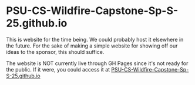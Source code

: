 # PSU-CS-Wildfire-Capstone-Sp-S-25.github.io
This is website for the time being. We could probably host it elsewhere in the future.
For the sake of making a simple website for showing off our ideas to the sponsor, this should suffice.

The website is NOT currently live through GH Pages since it's not ready for the public. If it were, you could access it at [PSU-CS-Wildfire-Capstone-Sp-S-25.github.io](PSU-CS-Wildfire-Capstone-Sp-S-25.github.io)
